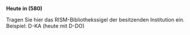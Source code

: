 **Heute in (580)**  
  
Tragen Sie hier das RISM-Bibliothekssigel der besitzenden Institution ein.   
Beispiel:&nbsp;D-KA (heute mit D-DO)